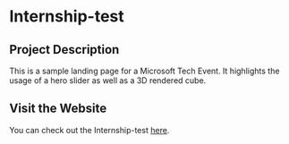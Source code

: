 # Internship-test

## Project Description
This is a sample landing page for a Microsoft Tech Event. It highlights the usage of a hero slider as well as a 3D rendered cube.

## Visit the Website
You can check out the Internship-test [here](https://rizzitsinha.github.io/internship-test/).